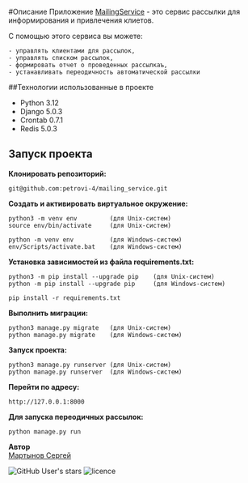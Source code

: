 #Описание
Приложение [MailingService](https://github.com/petrovi-4/mailing_service.git) - это сервис рассылки для информирования и привлечения клиетов. 

С помощью этого сервиса вы можете: 
 
	- управлять клиентами для рассылок,
	- управлять списком рассылок,
	- формировать отчет о проведенных рассылкаъ,
	- устанавливать переодичность автоматической рассылки

##Технологии использованные в проекте
- Python 3.12
- Django 5.0.3
- Crontab 0.7.1
- Redis 5.0.3

## Запуск проекта
**Клонировать репозиторий:**

```
git@github.com:petrovi-4/mailing_service.git
```

**Создать и активировать виртуальное окружение:**

```
python3 -m venv env         (для Unix-систем)
source env/bin/activate     (для Unix-систем)
```
```
python -m venv env          (для Windows-систем)
env/Scripts/activate.bat    (для Windows-систем)
```

**Установка зависимостей из файла requirements.txt:**

```
python3 -m pip install --upgrade pip    (для Unix-систем)
python -m pip install --upgrade pip     (для Windows-систем)
```
```
pip install -r requirements.txt
```

**Выполнить миграции:**
```
python3 manage.py migrate   (для Unix-систем)
python manage.py migrate    (для Windows-систем)
```

**Запуск проекта:**

```
python3 manage.py runserver (для Unix-систем)
python manage.py runserver  (для Windows-систем)
```

**Перейти по адресу:**

```
http://127.0.0.1:8000
```

**Для запуска переодичных рассылок:**

```
python manage.py run
```


**Автор**  
[Мартынов Сергей](https://github.com/petrovi-4)

![GitHub User's stars](https://img.shields.io/github/stars/petrovi-4?label=Stars&style=social)
![licence](https://img.shields.io/badge/licence-GPL--3.0-green)